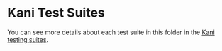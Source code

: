 # Kani Test Suites

You can see more details about each test suite in this folder in the
[Kani testing suites](https://model-checking.github.io/kani/regression-testing.html#kani-testing-suites).
